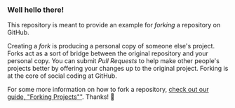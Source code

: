 ### Well hello there!

This repository is meant to provide an example for *forking* a repository on GitHub.

Creating a *fork* is producing a personal copy of someone else's project. Forks act as a sort of bridge between the original repository and your personal copy. You can submit *Pull Requests* to help make other people's projects better by offering your changes up to the original project. Forking is at the core of social coding at GitHub.



For some more information on how to fork a repository, [check out our guide, "Forking Projects""](http://guides.github.com/overviews/forking/). Thanks! :sparkling_heart:
